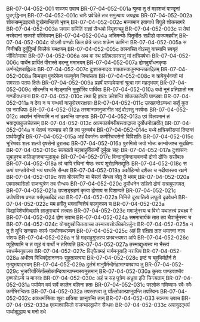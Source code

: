 BR-07-04-052-001  सञ्जय उवाच
BR-07-04-052-001a श्रुत्वा तु तं महाशब्दं पाण्डूनां पुत्रगृद्धिनाम्
BR-07-04-052-001c चारैः प्रवेदिते तत्र समुत्थाय जयद्रथः
BR-07-04-052-002a शोकसम्मूढहृदयो दुःखेनाभिहतो भृशम्
BR-07-04-052-002c मज्जमान इवागाधे विपुले शोकसागरे
BR-07-04-052-003a जगाम समितिं राज्ञां सैन्धवो विमृशन्बहु
BR-07-04-052-003c स तेषां नरदेवानां सकाशे परिदेवयन्
BR-07-04-052-004a अभिमन्योः पितुर्भीतः सव्रीडो वाक्यमब्रवीत्
BR-07-04-052-004c योऽसौ पाण्डोः किल क्षेत्रे जातः शक्रेण कामिना
BR-07-04-052-005a स निनीषति दुर्बुद्धिर्मां किलैकं यमक्षयम्
BR-07-04-052-005c तत्स्वस्ति वोऽस्तु यास्यामि स्वगृहं जीवितेप्सया
BR-07-04-052-006a अथ वा स्थ प्रतिबलास्त्रातुं मां क्षत्रियर्षभाः
BR-07-04-052-006c पार्थेन प्रार्थितं वीरास्ते ददन्तु ममाभयम्
BR-07-04-052-007a द्रोणदुर्योधनकृपाः कर्णमद्रेशबाह्लिकाः
BR-07-04-052-007c दुःशासनादयः शक्तास्त्रातुमप्यन्तकाद्रितम्
BR-07-04-052-008a किमङ्ग पुनरेकेन फल्गुनेन जिघांसता
BR-07-04-052-008c न त्रायेयुर्भवन्तो मां समस्ताः पतयः क्षितेः
BR-07-04-052-009a प्रहर्षं पाण्डवेयानां श्रुत्वा मम महद्भयम्
BR-07-04-052-009c सीदन्तीव च मेऽङ्गानि मुमूर्षोरिव पार्थिवाः
BR-07-04-052-010a वधो नूनं प्रतिज्ञातो मम गाण्डीवधन्वना
BR-07-04-052-010c तथा हि हृष्टाः क्रोशन्ति शोककालेऽपि पाण्डवाः
BR-07-04-052-011a न देवा न च गन्धर्वा नासुरोरगराक्षसाः
BR-07-04-052-011c उत्सहन्तेऽन्यथा कर्तुं कुत एव नराधिपाः
BR-07-04-052-012a तस्मान्मामनुजानीत भद्रं वोऽस्तु नरर्षभाः
BR-07-04-052-012c अदर्शनं गमिष्यामि न मां द्रक्ष्यन्ति पाण्डवाः
BR-07-04-052-013a एवं विलपमानं तं भयाद्व्याकुलचेतसम्
BR-07-04-052-013c आत्मकार्यगरीयस्त्वाद्राजा दुर्योधनोऽब्रवीत्
BR-07-04-052-014a न भेतव्यं नरव्याघ्र को हि त्वा पुरुषर्षभ
BR-07-04-052-014c मध्ये क्षत्रियवीराणां तिष्ठन्तं प्रार्थयेद्युधि
BR-07-04-052-015a अहं वैकर्तनः कर्णश्चित्रसेनो विविंशतिः
BR-07-04-052-015c भूरिश्रवाः शलः शल्यो वृषसेनो दुरासदः
BR-07-04-052-016a पुरुमित्रो जयो भोजः काम्बोजश्च सुदक्षिणः
BR-07-04-052-016c सत्यव्रतो महाबाहुर्विकर्णो दुर्मुखः सहः
BR-07-04-052-017a दुःशासनः सुबाहुश्च कलिङ्गश्चाप्युदायुधः
BR-07-04-052-017c विन्दानुविन्दावावन्त्यौ द्रोणो द्रौणिः ससौबलः
BR-07-04-052-018a त्वं चापि रथिनां श्रेष्ठः स्वयं शूरोऽमितद्युतिः
BR-07-04-052-018c स कथं पाण्डवेयेभ्यो भयं पश्यसि सैन्धव
BR-07-04-052-019a अक्षौहिण्यो दशैका च मदीयास्तव रक्षणे
BR-07-04-052-019c यत्ता योत्स्यन्ति मा भैस्त्वं सैन्धव व्येतु ते भयम्
BR-07-04-052-020a एवमाश्वासितो राजन्पुत्रेण तव सैन्धवः
BR-07-04-052-020c दुर्योधनेन सहितो द्रोणं रात्रावुपागमत्
BR-07-04-052-021a उपसङ्ग्रहणं कृत्वा द्रोणाय स विशाम्पते
BR-07-04-052-021c उपोपविश्य प्रणतः पर्यपृच्छदिदं तदा
BR-07-04-052-022a निमित्ते दूरपातित्वे लघुत्वे दृढवेधने
BR-07-04-052-022c मम ब्रवीतु भगवान्विशेषं फल्गुनस्य च
BR-07-04-052-023a विद्याविशेषमिच्छामि ज्ञातुमाचार्य तत्त्वतः
BR-07-04-052-023c ममार्जुनस्य च विभो यथातत्त्वं प्रचक्ष्व मे
BR-07-04-052-024  द्रोण उवाच
BR-07-04-052-024a सममाचार्यकं तात तव चैवार्जुनस्य च
BR-07-04-052-024c योगाद्दुःखोचितत्वाच्च तस्मात्त्वत्तोऽधिकोऽर्जुनः
BR-07-04-052-025a न तु ते युधि सन्त्रासः कार्यः पार्थात्कथञ्चन
BR-07-04-052-025c अहं हि रक्षिता तात भयात्त्वां नात्र संशयः
BR-07-04-052-026a न हि मद्बाहुगुप्तस्य प्रभवन्त्यमरा अपि
BR-07-04-052-026c व्यूहिष्यामि च तं व्यूहं यं पार्थो न तरिष्यति
BR-07-04-052-027a तस्माद्युध्यस्व मा भैस्त्वं स्वधर्ममनुपालय
BR-07-04-052-027c पितृपैतामहं मार्गमनुयाहि नराधिप
BR-07-04-052-028a अधीत्य विधिवद्वेदानग्नयः सुहुतास्त्वया
BR-07-04-052-028c इष्टं च बहुभिर्यज्ञैर्न ते मृत्युभयाद्भयम्
BR-07-04-052-029a दुर्लभं मानुषैर्मन्दैर्महाभाग्यमवाप्य तु
BR-07-04-052-029c भुजवीर्यार्जिताँल्लोकान्दिव्यान्प्राप्स्यस्यनुत्तमान्
BR-07-04-052-030a कुरवः पाण्डवाश्चैव वृष्णयोऽन्ये च मानवाः
BR-07-04-052-030c अहं च सह पुत्रेण अध्रुवा इति चिन्त्यताम्
BR-07-04-052-031a पर्यायेण वयं सर्वे कालेन बलिना हताः
BR-07-04-052-031c परलोकं गमिष्यामः स्वैः स्वैः कर्मभिरन्विताः
BR-07-04-052-032a तपस्तप्त्वा तु याँल्लोकान्प्राप्नुवन्ति तपस्विनः
BR-07-04-052-032c क्षत्रधर्माश्रिताः शूराः क्षत्रियाः प्राप्नुवन्ति तान्
BR-07-04-052-033  सञ्जय उवाच
BR-07-04-052-033a एवमाश्वासितो राजन्भारद्वाजेन सैन्धवः
BR-07-04-052-033c अपानुदद्भयं पार्थाद्युद्धाय च मनो दधे
